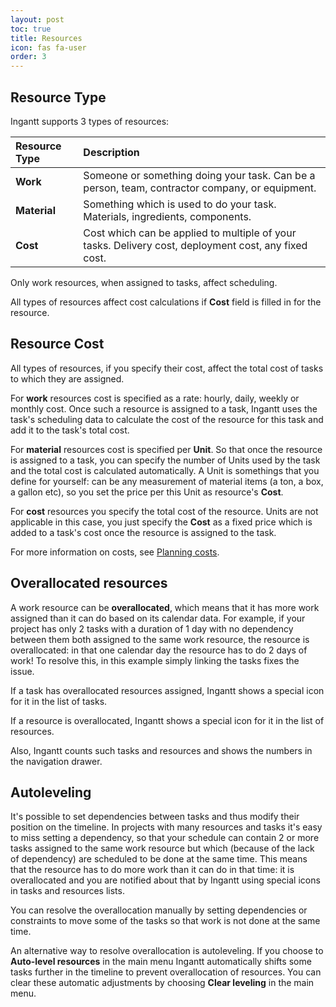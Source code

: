 ```yaml
---
layout: post
toc: true
title: Resources
icon: fas fa-user
order: 3
---
```


## Resource Type

Ingantt supports 3 types of resources:

Resource Type | Description
:------------ | :---------------------------------------------------------------------------------------------------
**Work**      | Someone or something doing your task. Can be a person, team, contractor company, or equipment.
**Material**  | Something which is used to do your task. Materials, ingredients, components.
**Cost**      | Cost which can be applied to multiple of your tasks. Delivery cost, deployment cost, any fixed cost.

Only work resources, when assigned to tasks, affect scheduling.

All types of resources affect cost calculations if **Cost** field is filled in for the resource.

## Resource Cost

All types of resources, if you specify their cost, affect the total cost of tasks to which they are assigned.

For **work** resources cost is specified as a rate: hourly, daily, weekly or monthly cost. Once such a resource is assigned to a task, Ingantt uses the task's scheduling data to calculate the cost of the resource for this task and add it to the task's total cost.

For **material** resources cost is specified per **Unit**. So that once the resource is assigned to a task, you can specify the number of Units used by the task and the total cost is calculated automatically. A Unit is somethings that you define for yourself: can be any measurement of material items (a ton, a box, a gallon etc), so you set the price per this Unit as resource's **Cost**.

For **cost** resources you specify the total cost of the resource. Units are not applicable in this case, you just specify the **Cost** as a fixed price which is added to a task's cost once the resource is assigned to the task.

For more information on costs, see [Planning costs](../planning-costs/).

## Overallocated resources

A work resource can be **overallocated**, which means that it has more work assigned than it can do based on its calendar data. For example, if your project has only 2 tasks with a duration of 1 day with no dependency between them both assigned to the same work resource, the resource is overallocated: in that one calendar day the resource has to do 2 days of work! To resolve this, in this example simply linking the tasks fixes the issue.

If a task has overallocated resources assigned, Ingantt shows a special icon for it in the list of tasks.

If a resource is overallocated, Ingantt shows a special icon for it in the list of resources.

Also, Ingantt counts such tasks and resources and shows the numbers in the navigation drawer.

## Autoleveling

It's possible to set dependencies between tasks and thus modify their position on the timeline. In projects with many resources and tasks it's easy to miss setting a dependency, so that your schedule can contain 2 or more tasks assigned to the same work resource but which (because of the lack of dependency) are scheduled to be done at the same time. This means that the resource has to do more work than it can do in that time: it is overallocated and you are notified about that by Ingantt using special icons in tasks and resources lists.

You can resolve the overallocation manually by setting dependencies or constraints to move some of the tasks so that work is not done at the same time.

An alternative way to resolve overallocation is autoleveling. If you choose to **Auto-level resources** in the main menu Ingantt automatically shifts some tasks further in the timeline to prevent overallocation of resources. You can clear these automatic adjustments by choosing **Clear leveling** in the main menu.

